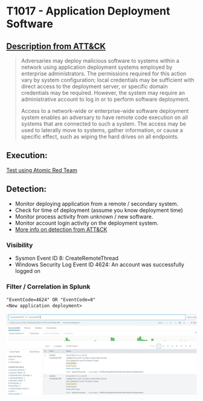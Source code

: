 # T1017 - Application Deployment Software
## [Description from ATT&CK](https://attack.mitre.org/wiki/Technique/T1004)
<blockquote>
Adversaries may deploy malicious software to systems within a network using application deployment systems employed by enterprise administrators. The permissions required for this action vary by system configuration; local credentials may be sufficient with direct access to the deployment server, or specific domain credentials may be required. However, the system may require an administrative account to log in or to perform software deployment.

Access to a network-wide or enterprise-wide software deployment system enables an adversary to have remote code execution on all systems that are connected to such a system. The access may be used to laterally move to systems, gather information, or cause a specific effect, such as wiping the hard drives on all endpoints.
</blockquote>
  
## Execution:
[Test using Atomic Red Team](https://github.com/redcanaryco/atomic-red-team/blob/master/atomics/T1004/T1004.md)

## Detection:
* Monitor deploying application from a remote / secondary system. 
* Check for time of deployment (assume you know deployment time)
* Monitor process activity from unknown / new software.
* Monitor account login activity on the deployment system.
* [More info on detection from ATT&CK](https://attack.mitre.org/wiki/Technique/T1004)

### Visibility
* Sysmon Event ID 8: CreateRemoteThread
* Windows Security Log Event ID 4624: An account was successfully logged on

### Filter / Correlation in Splunk

```
"EventCode=4624" OR "EventCode=8"
<New application deployment>
```
![Splunk Detection](https://github.com/avaplex/dpi911/blob/master/images/T1017.JPG)
